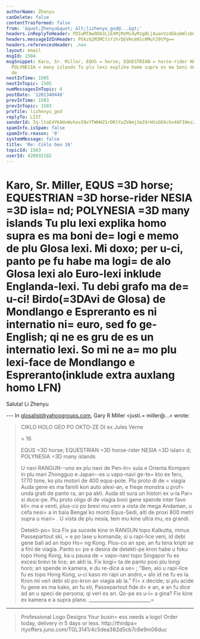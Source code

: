 ```yaml
---
authorName: Zhenyu
canDelete: false
contentTrasformed: false
from: '&quot;Zhenyu&quot; &lt;lizhenyu_god@...&gt;'
headers.inReplyToHeader: PDIwMTAwODA3LjE4MjMzMi4yMzg0LjAuanVzdGkubWlsbGVyQGp1bm8uY29tPg==
headers.messageIdInHeader: PGkzb2M3MCtsYzhrQGVHcm91cHMuY29tPg==
headers.referencesHeader: .nan
layout: email
msgId: 1504
msgSnippet: Karo, Sr. Miller, EQUS = horse; EQUESTRIAN = horse-rider NESIA = island;
  POLYNESIA = many islands Tu plu lexi explika homo supra es ma boni de logi e memo
  de
nextInTime: 1505
nextInTopic: 1505
numMessagesInTopic: 4
postDate: '1281340448'
prevInTime: 1503
prevInTopic: 1503
profile: lizhenyu_god
replyTo: LIST
senderId: Iq-ltaE4YKAHvWvhxvI0xYTWHHZSrDR1YaZVAmj3eZ4rHVsOE6chx46FIHezZoYGEB5zdJpmY8SIk9_hN97Fe4G0aUmoS6IyPWk
spamInfo.isSpam: false
spamInfo.reason: '0'
systemMessage: false
title: 'Re: Ciklo Geo 16'
topicId: 1503
userId: 420932182
---
```


Karo, Sr. Miller,
EQUS =3D horse; EQUESTRIAN =3D horse-rider
NESIA =3D isla=
nd; POLYNESIA =3D many islands
Tu plu lexi explika homo supra es ma boni de=
 logi e memo de plu Glosa lexi. Mi doxo; per u-ci, panto pe fu habe ma logi=
 de alo Glosa lexi alo Euro-lexi inklude Englanda-lexi.
Tu debi grafo ma de=
 u-ci!
Birdo(=3DAvi de Glosa) de Mondlango e Espreranto es ni internatio ni=
 euro, sed fo ge-English; qi ne es gru de es un internatio lexi. So mi ne a=
mo plu lexi-face de Mondlango e Espreranto(inklude extra auxlang homo LFN)
=

Saluta!
Li Zhenyu

--- In glosalist@yahoogroups.com, Gary R Miller <justi.=
miller@...> wrote:
>
>  CIKLO HOLO GEO PO OKTO-ZE DI
>  ex Jules Verne
> 
>=
       16
> 
> EQUS =3D horse; EQUESTRIAN =3D horse-rider
> NESIA =3D islan=
d; POLYNESIA =3D many islands
> 
> U navi RANGUN--uno ex plu navi de Pen-In=
sula e Orienta Kompani in
> plu mari Zhongguo e Japan--es u vapo-navi ge-te=
kto ex feru, 1770
> tone, ko plu motori de 400 equs-pote.  Plu proto di de =
viagia
> Auda gene es ma famili kon auto alexi-an, e freqe monstra u
> prof=
unda grati de panto ra, an pa akti.  Auda sti sura un histori
> ex u-la Par=
si duce-pe.  Plu proto oligo di de viagia boni gene
> spende inter favo kli=
ma e venti, plus-co po brevi mu veni a vista
> de mega Andaman, u cefa nesi=
a in baia Bengal ko monti Equs-Sedi,
> alti de proxi 800 metri supra u mari=
.  U vista de plu nesia, tem
> mu kine ultra mu, es grandi.
> 
> Detekti-po=
lica Fix pa sucede kine in RANGUN topo Kalkutta, minus
> Passepartout ski, =
e po lase u komanda; si u rapi-lice veni, id
> debi gene bali ad an topo Ho=
ng Kong.  Plus-co an spe; an fu tena
> kripti se a fini de viagia.  Panto s=
pe e desira de detekti-pe
> kron habe u foku topo Hong Kong, ka u pausa de =
vapo-navi topo
> Singapor fu es excesi brevi te lice; an akti la.  Fix kogi=
ta de
> panto posi plu longi horo; an spende in kamera, e du re-dice a
> se=
; "Ben, alo u rapi-lice fu es topo Hong Kong, u-ci kaso mi rapi
> un andro,=
 alo id ne fu es la.  Kron mi veri debi sti po-kron an
> viagia ab la."  Fi=
x decide; si plu acide fu gene es ma kako, an
> fu sti; Passepartout fide d=
e an, e an fu dice ad an u speci de
> persona; qi veri es an.  Qo-pe es u-l=
a gina?  Fix kine ex kamera
> e a supra plano.
> __________________________=
__________________________________
> Professional Logo Designs
> Your busin=
ess needs a logo! Order today, delivery in 5 days or less.
> http://thirdpa=
rtyoffers.juno.com/TGL3141/4c5dea382d5cb7c6e9m06duc
>



